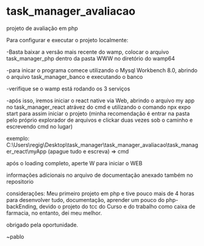 # task_manager_avaliacao
projeto de avaliação em php 


Para configurar e executar o projeto localmente:

-Basta baixar a versão mais recente do wamp, colocar o arquivo task_manager_php dentro da pasta WWW no diretório do 
wamp64

-para inicar o programa comece utilizando o Mysql Workbench 8.0, abrindo o arquivo task_manager_banco e executando o banco

-verifique se o wamp está rodando os 3 serviços

-após isso, iremos iniciar o react native via Web, abrindo o arquivo my app no task_manager_react atrávez do cmd e utilizando o comando
npx expo start para assim iniciar o projeto (minha recomendação é entrar na pasta pelo próprio explorador de arquivos e clickar duas vezes
sob o caminho e escrevendo cmd no lugar)

exemplo: C:\Users\regig\Desktop\task_manager\task_manager_avaliacao\task_manager_react\myApp (apague tudo e escreva) => cmd

após o loading completo, aperte W para iniciar o WEB 

informações adicionais no arquivo de documentação anexado também no repositorio

considerações:
Meu primeiro projeto em php e tive pouco mais de 4 horas para desenvolver tudo, documentação, aprender um pouco do php-backEnding,
devido o projeto do tcc do Curso e do trabalho como caixa de farmacia, no entanto, dei meu melhor.

obrigado pela oportunidade.

~pablo
